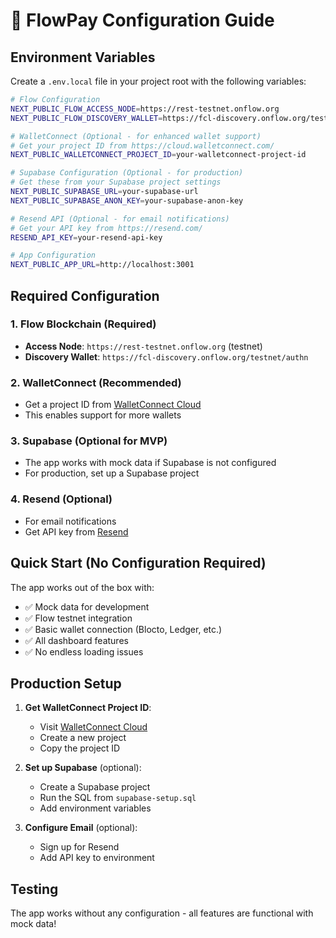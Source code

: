 # 🔧 FlowPay Configuration Guide

## Environment Variables

Create a `.env.local` file in your project root with the following variables:

```bash
# Flow Configuration
NEXT_PUBLIC_FLOW_ACCESS_NODE=https://rest-testnet.onflow.org
NEXT_PUBLIC_FLOW_DISCOVERY_WALLET=https://fcl-discovery.onflow.org/testnet/authn

# WalletConnect (Optional - for enhanced wallet support)
# Get your project ID from https://cloud.walletconnect.com/
NEXT_PUBLIC_WALLETCONNECT_PROJECT_ID=your-walletconnect-project-id

# Supabase Configuration (Optional - for production)
# Get these from your Supabase project settings
NEXT_PUBLIC_SUPABASE_URL=your-supabase-url
NEXT_PUBLIC_SUPABASE_ANON_KEY=your-supabase-anon-key

# Resend API (Optional - for email notifications)
# Get your API key from https://resend.com/
RESEND_API_KEY=your-resend-api-key

# App Configuration
NEXT_PUBLIC_APP_URL=http://localhost:3001
```

## Required Configuration

### 1. Flow Blockchain (Required)
- **Access Node**: `https://rest-testnet.onflow.org` (testnet)
- **Discovery Wallet**: `https://fcl-discovery.onflow.org/testnet/authn`

### 2. WalletConnect (Recommended)
- Get a project ID from [WalletConnect Cloud](https://cloud.walletconnect.com/)
- This enables support for more wallets

### 3. Supabase (Optional for MVP)
- The app works with mock data if Supabase is not configured
- For production, set up a Supabase project

### 4. Resend (Optional)
- For email notifications
- Get API key from [Resend](https://resend.com/)

## Quick Start (No Configuration Required)

The app works out of the box with:
- ✅ Mock data for development
- ✅ Flow testnet integration
- ✅ Basic wallet connection (Blocto, Ledger, etc.)
- ✅ All dashboard features
- ✅ No endless loading issues

## Production Setup

1. **Get WalletConnect Project ID**:
   - Visit [WalletConnect Cloud](https://cloud.walletconnect.com/)
   - Create a new project
   - Copy the project ID

2. **Set up Supabase** (optional):
   - Create a Supabase project
   - Run the SQL from `supabase-setup.sql`
   - Add environment variables

3. **Configure Email** (optional):
   - Sign up for Resend
   - Add API key to environment

## Testing

The app works without any configuration - all features are functional with mock data!
